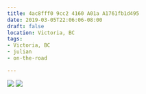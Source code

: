 ```yaml
---
title: 4ac8fff0 9cc2 4160 A01a A1761fb1d495
date: 2019-03-05T22:06:06-08:00
draft: false
location: Victoria, BC
tags:
- Victoria, BC
- julian
- on-the-road

---
```



![](https://d17enza3bfujl8.cloudfront.net/L1000374.jpg)
![](https://d17enza3bfujl8.cloudfront.net/L1000377.jpg)


